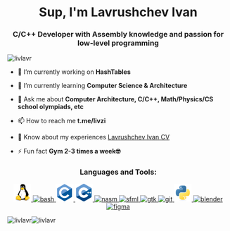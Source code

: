 <h1 align="center">Sup, I'm Lavrushchev Ivan</h1>
<h3 align="center">C/C++ Developer with Assembly knowledge and passion for low-level programming</h3>

<p align="left"> <img src="https://komarev.com/ghpvc/?username=livlavr&label=Profile%20views&color=0e75b6&style=flat" alt="livlavr" /> </p>

- 🔭 I’m currently working on **HashTables**

- 🌱 I’m currently learning **Computer Science & Architecture**

- 💬 Ask me about **Computer Architecture, C/C++, Math/Physics/CS school olympiads, etc**

- 📫 How to reach me **t.me/livzi**

- 📄 Know about my experiences [Lavrushchev Ivan CV](https://github.com/livlavr/CV)

- ⚡ Fun fact **Gym 2-3 times a week🤓**

<div align="center">

<h3 align="center">Languages and Tools:</h3>

<a href="https://www.linux.org/" target="_blank" rel="noreferrer"> <img src="https://raw.githubusercontent.com/devicons/devicon/master/icons/linux/linux-original.svg" alt="linux" width="40" height="40"/> </a> <a href="https://www.gnu.org/software/bash/" target="_blank" rel="noreferrer"> <img src="https://www.vectorlogo.zone/logos/gnu_bash/gnu_bash-icon.svg" alt="bash" width="40" height="40"/> </a> <a href="https://www.cprogramming.com/" target="_blank" rel="noreferrer"> <img src="https://raw.githubusercontent.com/devicons/devicon/master/icons/c/c-original.svg" alt="c" width="40" height="40"/> </a> <a href="https://www.w3schools.com/cpp/" target="_blank" rel="noreferrer"> <img src="https://raw.githubusercontent.com/devicons/devicon/master/icons/cplusplus/cplusplus-original.svg" alt="cplusplus" width="40" height="40"/> </a> <a href="https://en.wikipedia.org/wiki/Netwide_Assembler" target="_blank" rel="noreferrer"> <img src="https://upload.wikimedia.org/wikipedia/commons/4/48/Netwide_Assembler.svg" alt="nasm" width="84" height="50"/> </a> <a href="https://www.sfml-dev.org/" target="_blank" rel="noreferrer"> <img src="https://upload.wikimedia.org/wikipedia/commons/a/a0/SFML_Logo.svg" alt="sfml" width="40" height="40"/> </a> <a href="https://www.gtk.org/" target="_blank" rel="noreferrer"> <img src="https://upload.wikimedia.org/wikipedia/commons/7/71/GTK_logo.svg" alt="gtk" width="40" height="40"/> </a> <a href="https://git-scm.com/" target="_blank" rel="noreferrer"> <img src="https://www.vectorlogo.zone/logos/git-scm/git-scm-icon.svg" alt="git" width="40" height="40"/> </a> <a href="https://www.python.org" target="_blank" rel="noreferrer"> <img src="https://raw.githubusercontent.com/devicons/devicon/master/icons/python/python-original.svg" alt="python" width="40" height="40"/> </a> <a href="https://www.blender.org/" target="_blank" rel="noreferrer"> <img src="https://download.blender.org/branding/community/blender_community_badge_white.svg" alt="blender" width="40" height="40"/> </a> <a href="https://www.figma.com/" target="_blank" rel="noreferrer"> <img src="https://www.vectorlogo.zone/logos/figma/figma-icon.svg" alt="figma" width="40" height="40"/> </a> </p>

<p><img align="left" src="https://github-readme-stats.vercel.app/api/top-langs?username=livlavr&show_icons=true&locale=en&layout=compact" alt="livlavr" /></p>

<p><img align="left" src="https://github-readme-streak-stats.herokuapp.com/?user=livlavr&" alt="livlavr" /></p>

<div>
